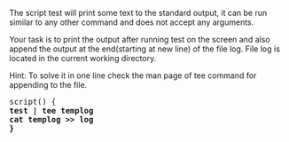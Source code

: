 The script test will print some text to the standard output, it can be run similar to any other command and does not accept any arguments.

Your task is to print the output after running test on the screen and also append the output at the end(starting at new line) of the file log.  File log is located in the current working directory.

Hint: To solve it in one line check the man page of tee command for appending to the file. 

<pre>
script() { 
<b>test | tee templog
cat templog >> log</>
}
</pre>
